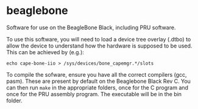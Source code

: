 # beaglebone
Software for use on the BeagleBone Black, including PRU software.

To use this software, you will need to load a device tree overlay (.dtbo) to allow the device to understand how the hardware is supposed to be used. This can be achieved by (e.g.):

`echo cape-bone-iio > /sys/devices/bone_capemgr.*/slots`

To compile the sofware, ensure you have all the correct compilers (gcc, pasm). These are present by default on the Beaglebone Black Rev C. You can then run `make` in the appropriate folders, once for the C program and once for the PRU assembly program. The executable will be in the bin folder.
